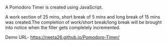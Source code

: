 A Pomodoro Timer is created using JavaScript.

A work section of 25 mins, short break of 5 mins and long break of 15 mins was created.The completion of work/short break/long break will be brought into notice when the filler gets completely incremented.

Demo URL-  https://neeta26.github.io/Pomodoro-Timer/
